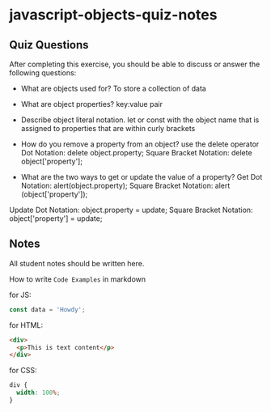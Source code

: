 # javascript-objects-quiz-notes

## Quiz Questions

After completing this exercise, you should be able to discuss or answer the following questions:

- What are objects used for?
  To store a collection of data

- What are object properties?
  key:value pair

- Describe object literal notation.
  let or const with the object name that is assigned to properties that are within curly brackets

- How do you remove a property from an object?
  use the delete operator
  Dot Notation: delete object.property;
  Square Bracket Notation: delete object['property'];

- What are the two ways to get or update the value of a property?
  Get
  Dot Notation: alert(object.property);
  Square Bracket Notation: alert (object['property']);

Update
Dot Notation: object.property = update;
Square Bracket Notation: object['property'] = update;

## Notes

All student notes should be written here.

How to write `Code Examples` in markdown

for JS:

```javascript
const data = 'Howdy';
```

for HTML:

```html
<div>
  <p>This is text content</p>
</div>
```

for CSS:

```css
div {
  width: 100%;
}
```
